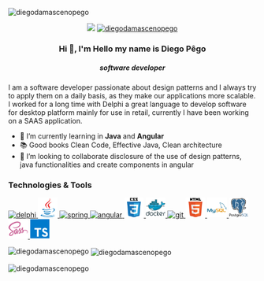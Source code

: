 
<p align="left"> <img src="https://komarev.com/ghpvc/?username=diegodamascenopego&label=Profile%20views&color=0e75b6&style=flat" alt="diegodamascenopego" /> </p>

<p align="center"> 
  <a href="https://linkedin.com/in/diego-damasceno-pego/" target="_blank">
    <img src="https://img.shields.io/badge/linkedin-%230077B5.svg?&style=for-the-badge&logo=linkedin&logoColor=white&style=flat"/></a>
  <a href="https://discord.gg/Diego Pêgo#6756" target="_blank">
    <img src="https://img.shields.io/badge/Discord-7289DA?style=for-the-badge&logo=discord&logoColor=white&style=flat" alt="diegodamascenopego" />
  </a>
</p>

<h3 align="center">Hi 👋, I'm Hello my name is Diego Pêgo</h1>
<h5 align="center">software developer</h3>
<p>
I am a software developer passionate about design patterns and I always try to apply them on a daily basis, as they make our applications more scalable.
I worked for a long time with Delphi a great language to develop software for desktop platform mainly for use in retail, currently I have been working on a SAAS application.
</p>

- 🌱 I’m currently learning in **Java** and **Angular**
- :books: Good books Clean Code, Effective Java, Clean architecture 
- 💞️ I’m looking to collaborate disclosure of the use of design patterns, java functionalities and create components in angular


<h3 align="left">Technologies & Tools</h3>
<p align="left"> 
<a href="https://www.embarcadero.com/br/products/delphi" target="_blank"> <img src="https://i1.wp.com/delphi.org/wp-content/uploads/2016/07/Delphi.png?fit=500%2C198" alt="delphi" width="40" height="40"/> </a>  
<a href="https://www.java.com" target="_blank"> <img src="https://raw.githubusercontent.com/devicons/devicon/master/icons/java/java-original.svg" alt="java" width="40" height="40"/>
<a href="https://spring.io/" target="_blank"> <img src="https://www.vectorlogo.zone/logos/springio/springio-icon.svg" alt="spring" width="40" height="40"/> </a>
<a href="https://angular.io" target="_blank"> <img src="https://angular.io/assets/images/logos/angular/angular.svg" alt="angular" width="40" height="40"/> </a> <a href="https://www.w3schools.com/css/" target="_blank"> <img src="https://raw.githubusercontent.com/devicons/devicon/master/icons/css3/css3-original-wordmark.svg" alt="css3" width="40" height="40"/> </a> <a href="https://www.docker.com/" target="_blank"> <img src="https://raw.githubusercontent.com/devicons/devicon/master/icons/docker/docker-original-wordmark.svg" alt="docker" width="40" height="40"/> </a> <a href="https://git-scm.com/" target="_blank"> <img src="https://www.vectorlogo.zone/logos/git-scm/git-scm-icon.svg" alt="git" width="40" height="40"/> </a> <a href="https://www.w3.org/html/" target="_blank"> <img src="https://raw.githubusercontent.com/devicons/devicon/master/icons/html5/html5-original-wordmark.svg" alt="html5" width="40" height="40"/> </a> </a> <a href="https://www.mysql.com/" target="_blank"> <img src="https://raw.githubusercontent.com/devicons/devicon/master/icons/mysql/mysql-original-wordmark.svg" alt="mysql" width="40" height="40"/> </a> <a href="https://www.postgresql.org" target="_blank"> <img src="https://raw.githubusercontent.com/devicons/devicon/master/icons/postgresql/postgresql-original-wordmark.svg" alt="postgresql" width="40" height="40"/> </a> <a href="https://sass-lang.com" target="_blank"> <img src="https://raw.githubusercontent.com/devicons/devicon/master/icons/sass/sass-original.svg" alt="sass" width="40" height="40"/> </a> <a href="https://www.typescriptlang.org/" target="_blank"> <img src="https://raw.githubusercontent.com/devicons/devicon/master/icons/typescript/typescript-original.svg" alt="typescript" width="40" height="40"/> </a>
</p>

<p><img align="left" src="https://github-readme-stats.vercel.app/api/top-langs?username=diegodamascenopego&show_icons=true&locale=en&layout=compact" alt="diegodamascenopego" /></p>

<p>&nbsp;<img align="center" src="https://github-readme-stats.vercel.app/api?username=diegodamascenopego&show_icons=true&locale=en" alt="diegodamascenopego" /></p>

<p><img align="center" src="https://github-readme-streak-stats.herokuapp.com/?user=diegodamascenopego&" alt="diegodamascenopego" /></p>


<!---
DiegoDamascenoPego/DiegoDamascenoPego is a ✨ special ✨ repository because its `README.md` (this file) appears on your GitHub profile.
You can click the Preview link to take a look at your changes.
--->
